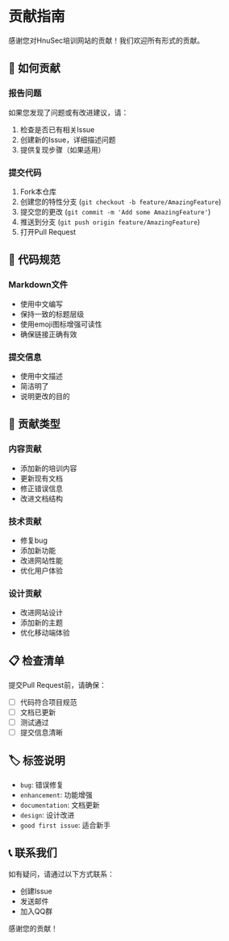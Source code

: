 # 贡献指南

感谢您对HnuSec培训网站的贡献！我们欢迎所有形式的贡献。

## 🤝 如何贡献

### 报告问题
如果您发现了问题或有改进建议，请：
1. 检查是否已有相关Issue
2. 创建新的Issue，详细描述问题
3. 提供复现步骤（如果适用）

### 提交代码
1. Fork本仓库
2. 创建您的特性分支 (`git checkout -b feature/AmazingFeature`)
3. 提交您的更改 (`git commit -m 'Add some AmazingFeature'`)
4. 推送到分支 (`git push origin feature/AmazingFeature`)
5. 打开Pull Request

## 📝 代码规范

### Markdown文件
- 使用中文编写
- 保持一致的标题层级
- 使用emoji图标增强可读性
- 确保链接正确有效

### 提交信息
- 使用中文描述
- 简洁明了
- 说明更改的目的

## 🎯 贡献类型

### 内容贡献
- 添加新的培训内容
- 更新现有文档
- 修正错误信息
- 改进文档结构

### 技术贡献
- 修复bug
- 添加新功能
- 改进网站性能
- 优化用户体验

### 设计贡献
- 改进网站设计
- 添加新的主题
- 优化移动端体验

## 📋 检查清单

提交Pull Request前，请确保：
- [ ] 代码符合项目规范
- [ ] 文档已更新
- [ ] 测试通过
- [ ] 提交信息清晰

## 🏷️ 标签说明

- `bug`: 错误修复
- `enhancement`: 功能增强
- `documentation`: 文档更新
- `design`: 设计改进
- `good first issue`: 适合新手

## 📞 联系我们

如有疑问，请通过以下方式联系：
- 创建Issue
- 发送邮件
- 加入QQ群

感谢您的贡献！ 